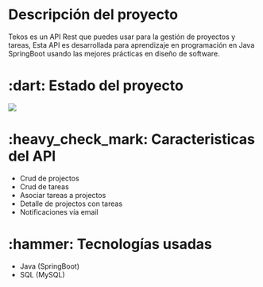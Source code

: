 

<h1>Descripción del proyecto</h1>
<p>
    Tekos es un API Rest que puedes usar para la gestión de proyectos y tareas,
    Esta API es desarrollada para aprendizaje en programación
    en Java SpringBoot usando las mejores prácticas en diseño de software.
</p>

<h1>:dart: Estado del proyecto</h1>
 <p align="left">
   <img src="https://img.shields.io/badge/STATUS-EN%20DESAROLLO-green">
</p>

<h1>:heavy_check_mark: Caracteristicas del API</h1>
<ul>
<li>Crud de projectos</li>
<li>Crud de tareas</li>
<li>Asociar tareas a projectos</li>
<li>Detalle de projectos con tareas</li>
<li>Notificaciones vía email</li>
</ul>

<h1> :hammer: Tecnologías usadas</h1>
<ul>
<li>Java (SpringBoot)</li>
<li>SQL (MySQL)</li>
</ul>